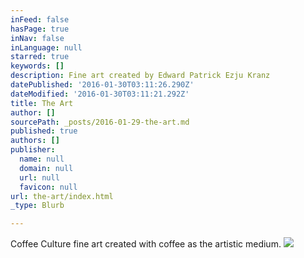 ```yaml
---
inFeed: false
hasPage: true
inNav: false
inLanguage: null
starred: true
keywords: []
description: Fine art created by Edward Patrick Ezju Kranz
datePublished: '2016-01-30T03:11:26.290Z'
dateModified: '2016-01-30T03:11:21.292Z'
title: The Art
author: []
sourcePath: _posts/2016-01-29-the-art.md
published: true
authors: []
publisher:
  name: null
  domain: null
  url: null
  favicon: null
url: the-art/index.html
_type: Blurb

---
```

Coffee Culture fine art created with coffee as the artistic medium.
![](https://the-grid-user-content.s3-us-west-2.amazonaws.com/a2d0a4a1-0060-4197-9464-4d10a4857e64.jpg)